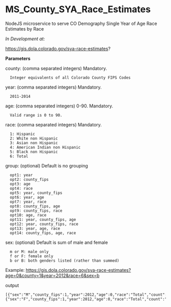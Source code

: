 # MS_County_SYA_Race_Estimates
NodeJS microservice to serve CO Demography Single Year of Age Race Estimates by Race

*In Development at:* 

https://gis.dola.colorado.gov/sya-race-estimates?

**Parameters**

county: (comma separated integers)  Mandatory.

      Integer equivalents of all Colorado County FIPS Codes

year: (comma separated integers)  Mandatory.

      2011-2014

age: (comma separated integers)  0-90. Mandatory.

      Valid range is 0 to 90.

race: (comma separated integers)  Mandatory.
  
      1: Hispanic
      2: White non Hispanic
      3: Asian non Hispanic
      4: American Indian non Hispanic
      5: Black non Hispanic
      6: Total

group: (optional)   Default is no grouping

      opt1: year
      opt2: county_fips
      opt3: age
      opt4: race
      opt5: year, county_fips
      opt6: year, age
      opt7: year, race
      opt8: county_fips, age
      opt9: county_fips, race
      opt10: age, race
      opt11: year, county_fips, age
      opt12: year, county_fips, race
      opt13: year, age, race
      opt14: county_fips, age, race

sex: (optional)   Default is sum of male and female

      m or M: male only
      f or F: female only
      b or B: both genders listed (rather than summed)
  
Example:
https://gis.dola.colorado.gov/sya-race-estimates?age=0&county=1&year=2012&race=6&sex=b

output
```
[{"sex":"M","county_fips":1,"year":2012,"age":0,"race":"Total","count":"3571.36"},
{"sex":"F","county_fips":1,"year":2012,"age":0,"race":"Total","count":"3429.61"}]
```

